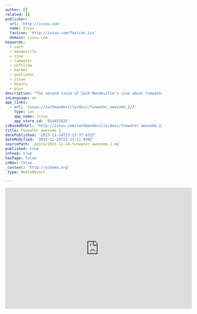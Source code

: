 ```yaml
---
author: []
related: []
publisher:
  url: 'http://issuu.com'
  name: Issuu
  favicon: 'http://issuu.com/favicon.ico'
  domain: issuu.com
keywords:
  - zach
  - mandeville
  - zine
  - tumwater
  - unfollow
  - barber
  - publisher
  - issue
  - beauty
  - plus
description: "The second issue of Zach Mandeville's zine about tumwater and life and feelings. This issue covers Zach becoming a barber and going through beauty school, plus a short story about camping."
inLanguage: en
app_links:
  - url: 'issuu://zachmandeville/docs/funwater_awesome_2/3'
    type: ios
    app_name: Issuu
    app_store_id: '914453825'
isBasedOnUrl: 'http://issuu.com/zachmandeville/docs/funwater_awesome_2/3?e=0/15306943'
title: Funwater awesome 2
datePublished: '2015-11-24T23:13:37.631Z'
dateModified: '2015-11-24T23:13:11.698Z'
sourcePath: _posts/2015-11-24-funwater-awesome-2.md
published: true
inFeed: true
hasPage: false
inNav: false
_context: 'http://schema.org'
_type: MediaObject

---
```

<iframe src="http://cdn.embedly.com/widgets/media.html?src=http%3A%2F%2Fstatic.issuu.com%2Fwebembed%2Fviewers%2Fstyle1%2Fv2%2FIssuuReader.swf&amp;fv=mode%3Dmini%26documentId%3D150909045537-16a33af3da3860f62c2cc0d2a6617ed6%26pageNumber%3D3&amp;url=http%3A%2F%2Fissuu.com%2Fzachmandeville%2Fdocs%2Ffunwater_awesome_2%2F3&amp;image=http%3A%2F%2Fimage.issuu.com%2F150909045537-16a33af3da3860f62c2cc0d2a6617ed6%2Fjpg%2Fpage_3.jpg&amp;key=b7d04c9b404c499eba89ee7072e1c4f7&amp;type=application%2Fx-shockwave-flash&amp;schema=issuu" width="600" height="389" scrolling="no" frameborder="0" allowfullscreen="allowfullscreen" style=""></iframe>